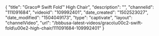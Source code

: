 {
    "title": "Graco&reg; Swift Fold&trade; High Chair",
    "description": "",
    "channelid": "111091684",
    "videoid": "109992401",
    "date_created": "1502523027",
    "date_modified": "1504049173",
    "type": "captivate",
    "layout": "channelVideo",
    "url": "\/bbbusa-latest-videos\/graco\u00c2-swift-fold\u00e2-high-chair\/111091684-109992401"
}